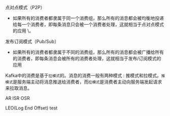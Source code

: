 点对点模式（P2P）
- 如果所有的消费者都隶属于同一个消费组，那么所有的消息都会被均衡地投递给每一个消费者，即每条消息只会被一个消费者处理，这就相当于点对点模式的应用 \。

发布订阅模式（Pub/Sub）
- 如果所有的消费者都隶属于不同的消费组，那么所有的消息都会被广播给所有的消费者，即每条消息会被所有的消费者处理，这就相当于发布/订阅模式的应用


Kafka中的消费是基于`拉模式`的。消息的消费一般有两种模式 : 推模式和拉模式。`推模式`是服务端主动将消息推送给消费者，而`拉模式`是消费者主动向服务端发起请求来拉取消息。

AR
ISR
OSR 

LEO(Log End Offset)
test

